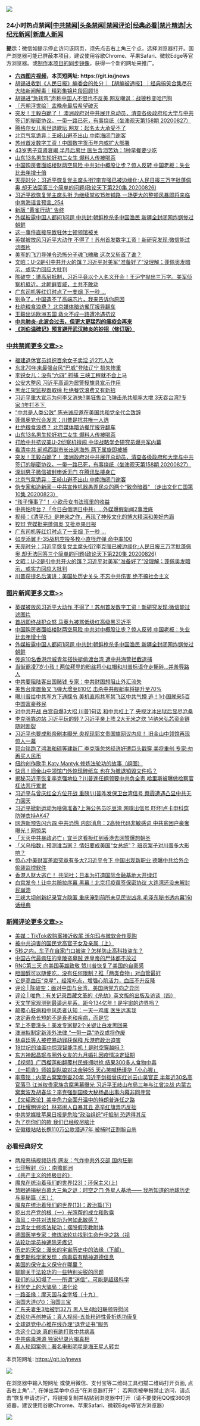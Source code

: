 ![](https://raw.githubusercontent.com/fqnews/bnews/master/64photo/fqnews-qr.jpg)

<div id="tt">
<h3>24小时热点禁闻|<a href="#%E4%B8%AD%E5%85%B1%E7%A6%81%E9%97%BB%E6%9B%B4%E5%A4%9A%E6%96%87%E7%AB%A0">中共禁闻</a>|<a href="#%E5%9B%BE%E7%89%87%E6%96%B0%E9%97%BB%E6%9B%B4%E5%A4%9A%E6%96%87%E7%AB%A0">头条禁闻</a>|<a href="#%E6%96%B0%E9%97%BB%E8%AF%84%E8%AE%BA%E6%9B%B4%E5%A4%9A%E6%96%87%E7%AB%A0">禁闻评论|<a href="#%E5%BF%85%E7%9C%8B%E7%BB%8F%E5%85%B8%E5%A5%BD%E6%96%87">经典必看|<a href="/video.md#%E7%A6%81%E7%89%87%E7%B2%BE%E9%80%89">禁片精选</a>|<a href="https://github.com/fqnews/djy/blob/master/gb/nf1351518.md#1">大纪元新闻</a>|<a href="https://github.com/fqnews/ntdtv/blob/master/gb/prog204.md#1">新唐人新闻</a></h3>
<div><b>提示：</b>微信如提示停止访问该网页，须先点击右上角三个点，选择浏览器打开。国产浏览器可能已屏蔽本项目，建议使用谷歌Chrome、苹果Safari、微软Edge等官方浏览器。或<a href="https://github.com/fqnews/bnews/blob/master/%E5%88%B6%E4%BD%9Cgit%E7%A6%81%E9%97%BB%E9%95%9C%E5%83%8F.md">制作本项目的同步镜像</a>，获得一个新的网址来推广。</div>
<ul>
<li><b><a href="http://d1.bdrive.tk/64.mp4" target="_blank">六四图片视频</a>，本页短网址: https://git.io/jnews</b></li>
<li><a href="/bannedvideo/20200827/1386411.md">胡锡进收到《人民日报》编委会的处分｜【胡编被通报】｜经典搞笑合集尽在大陆新闻解毒｜精彩集锦片段回顾18</a></li>
<li><a href="/cbnews/20200827/1386393.md">胡锡进“急转弯”声称中国人不恨也不反美 网友嘲讽：战狼秒变哈巴狗</a></li>
<li><a href="/ssgc/20200827/1386373.md">〖兲朝浮世绘〗孟晚舟最后希望破灭</a></li>
<li><a href="/cbnews/20200827/1386630.md">突发！王毅白跪了！ 澳洲政府对中共展开总动员，清查各级政府和大学与中共签订的秘密协议。一带一路已死，有事烧纸（坐澳观天第158期 20200827）</a></li>
<li><a href="/yule/20200827/1386445.md">腾格尔女儿离世退歌坛 网友：起名太大承受不了</a></li>
<li><a href="/cbnews/20200827/1386598.md">北京气氛诡异：王岐山避不出山 中南海闭门谢客</a></li>
<li><a href="/cnnews/20200827/1386653.md">苏州首发数字工资！中国数字货币年内或扩大部署</a></li>
<li><a href="/health/20200827/1386450.md">43岁男子双肾衰竭 半月后离世 医生含泪苦劝：1种早餐要少吃</a></li>
<li><a href="/cbnews/20200827/1386688.md">山东13名男生轮奸初二女生 爆料人传被喝茶</a></li>
<li><a href="/topimagenews/20200827/1386771.md">中国购房者面临楼财两空风险 中共对中概股让步？惊人反转 中国老板：失业比去年增十倍</a></li>
<li><a href="/cbnews/20200827/1386469.md">天亮时分：习近平恢复党主席头衔?李克强已被边缘化;人民日报三万字批蓬佩奥,却无法回答三个简单的问题(政论天下第220集 20200826)</a></li>
<li><a href="/comments/20200827/1386556.md">习近平欲恢复党主席头衔 为继续掌权15年铺路 一场更大的整顿风暴即将来临 中南海谣言预言_254</a></li>
<li><a href="/headline/20200827/1386689.md">新版 “黄雀行动” 告终</a></li>
<li><a href="/topimagenews/20200827/1386697.md">外媒披露中国人都问1问题 中共封:朝鲜枪杀多中国渔民 新疆全封闭网炸锅惨过朝鲜</a></li>
<li><a href="/comments/20200827/1386504.md">这一事件直接导致驻休士顿领馆被关</a></li>
<li><a href="/topimagenews/20200827/1386825.md">英媒被放风习近平大动作 不得了！苏州首发数字工资！新研究发现:微信能过滤图片</a></li>
<li><a href="/cnnews/20200827/1386586.md">美军的飞刀导弹令恐怖分子魂飞魄散 这次又斩首了谁？</a></li>
<li><a href="/cbnews/20200827/1386436.md">文昭：U-2是引中共开火的饵？习近平对美军“准备好了”没理解；蓬佩奥发暗示，或实力回应大批判</a></li>
<li><a href="/bannedvideo/20200827/1386374.md">陈破空：遭高层抵制，习近平竟以个人名义开会！王沪宁抛出三万字。美军侦察机抵近。北朝鲜耍威，土共不敢动</a></li>
<li><a href="/cbnews/20200827/1386530.md">广东司机等红灯时点了一支烟 下一秒 …</a></li>
<li><a href="/bannedvideo/20200827/1386595.md">别争了，中国造不了高端芯片，我来告诉你原因</a></li>
<li><a href="/cbnews/20200827/1386702.md">杜绝粮食浪费？ 北京媒体暗访餐厅报导翻车</a></li>
<li><a href="/headline/20200827/1386787.md">王毅出访欧洲五国 救火不成一路遭冷遇抗议</a></li>
<li><b><a href="/comments/20200211/1275071.md" target="_blank">中共肺炎-此波会过去，但更大更猛烈的瘟疫会再来</a></b></li>
<li><b><a href="/comments/20200207/1272816.md" target="_blank">《刘伯温碑记》预言避开武汉肺炎的妙招（修订版）</a></b></li>
</ul>
</div>

<div class="catlist">
<h3><a href="/cbnews/" target="_blank">中共禁闻</a><span><a href="/cbnews/" target="_blank" rel="nofollow">更多文章>></a></span></h3>
<ul>
<li><a href="/cbnews/20200828/1386947.md" target="_blank">福建退休官员组织百余女子卖淫 近2万人次</a></li>
<li><a href="/cbnews/20200828/1386926.md" target="_blank">东北70年来最强台风“巴威”登陆辽宁 损失惨重</a></li>
<li><a href="/cbnews/20200828/1386925.md" target="_blank">李锐女儿：没有“六四” 抓捕 三峡工程就不会上马</a></li>
<li><a href="/cbnews/20200828/1386912.md" target="_blank">公安大整风 习近平高调为民警授旗具宣示作用</a></li>
<li><a href="/cbnews/20200828/1386911.md" target="_blank">黑龙江架监视器取缔 杜绝餐饮浪费又有新招</a></li>
<li><a href="/cbnews/20200827/1386806.md" target="_blank">习近平重大宣示为何李又消失?美狂售台飞弹击杀共舰率大增 3天吞台湾?专家:1年打不下 </a></li>
<li><a href="/cbnews/20200827/1386775.md" target="_blank">“中共是人类公敌” 陈光诚应邀在美国共和党全代会致辞</a></li>
<li><a href="/cbnews/20200827/1386712.md" target="_blank">蓬佩奥党代会发言：川普是抗共唯一人选</a></li>
<li><a href="/cbnews/20200827/1386702.md" target="_blank">杜绝粮食浪费？ 北京媒体暗访餐厅报导翻车</a></li>
<li><a href="/cbnews/20200827/1386688.md" target="_blank">山东13名男生轮奸初二女生 爆料人传被喝茶</a></li>
<li><a href="/cbnews/20200827/1386669.md" target="_blank">打脸中共抗议美U-2侦察机擅闯 中华战略学会研究员爆共军内幕</a></li>
<li><a href="/cbnews/20200827/1386663.md" target="_blank">看清中共 前鸡西副市长出逃海外 两下属旋即被捕</a></li>
<li><a href="/cbnews/20200827/1386630.md" target="_blank">突发！王毅白跪了！ 澳洲政府对中共展开总动员，清查各级政府和大学与中共签订的秘密协议。一带一路已死，有事烧纸（坐澳观天第158期 20200827）</a></li>
<li><a href="/cbnews/20200827/1386620.md" target="_blank">深圳男子微信被封申诉无门 在腾讯坠楼身亡</a></li>
<li><a href="/cbnews/20200827/1386598.md" target="_blank">北京气氛诡异：王岐山避不出山 中南海闭门谢客</a></li>
<li><a href="/cbnews/20200827/1386599.md" target="_blank">伪专家和造新闻－中共宣传机器愚弄民众的两个“致命暗器“ （走出文化亡国第10集 20200823）</a></li>
<li><a href="/cbnews/20200827/1386596.md" target="_blank">“孩子懂事了”！ 小欧母女书法班里的收益</a></li>
<li><a href="/cbnews/20200827/1386587.md" target="_blank">中共怕垮台？「今日白俄明日中共」…外媒爆假新闻2事泄底</a></li>
<li><a href="/cbnews/20200827/1386098.md" target="_blank">视频：《清平乐》是神来之作，再现了神传文化的博大精深和美好内涵</a></li>
<li><a href="/cbnews/20200827/1386585.md" target="_blank">狡辩 党媒批完蓬佩奥 又批苹果日报</a></li>
<li><a href="/cbnews/20200827/1386530.md" target="_blank">广东司机等红灯时点了一支烟 下一秒 …</a></li>
<li><a href="/cbnews/20200827/1386472.md" target="_blank">如虎添翼 F-35战机空投多枚小直径炸弹 命中率100</a></li>
<li><a href="/cbnews/20200827/1386469.md" target="_blank">天亮时分：习近平恢复党主席头衔?李克强已被边缘化;人民日报三万字批蓬佩奥,却无法回答三个简单的问题(政论天下第220集 20200826)</a></li>
<li><a href="/cbnews/20200827/1386436.md" target="_blank">文昭：U-2是引中共开火的饵？习近平对美军“准备好了”没理解；蓬佩奥发暗示，或实力回应大批判</a></li>
<li><a href="/cbnews/20200827/1386394.md" target="_blank">川普获提名后演讲：美国处历史关头 不忘中共伤害 绝不搞社会主义</a></li>

</ul>
</div>
<div class="catlist">
<h3><a href="/topimagenews/" target="_blank">图片新闻</a><span><a href="/topimagenews/" target="_blank" rel="nofollow">更多文章>></a></span></h3>
<ul>
<li><a href="/topimagenews/20200827/1386825.md" target="_blank">英媒被放风习近平大动作 不得了！苏州首发数字工资！新研究发现:微信能过滤图片</a></li>
<li><a href="/topimagenews/20200827/1386824.md" target="_blank">首战即终战犯众怒 马英九被骂低级红高级黑习近平</a></li>
<li><a href="/topimagenews/20200827/1386771.md" target="_blank">中国购房者面临楼财两空风险 中共对中概股让步？惊人反转 中国老板：失业比去年增十倍</a></li>
<li><a href="/topimagenews/20200827/1386697.md" target="_blank">外媒披露中国人都问1问题 中共封:朝鲜枪杀多中国渔民 新疆全封闭网炸锅惨过朝鲜</a></li>
<li><a href="/topimagenews/20200827/1386650.md" target="_blank">传逾10名香港示威青年搭快艇偷渡台湾 遭中共海警拦截逮捕</a></li>
<li><a href="/topimagenews/20200827/1386649.md" target="_blank">当街霸凌7岁小孩！两位拜登的粉丝将小红帽和川普标语夺走撕碎…并羞辱路人</a></li>
<li><a href="/topimagenews/20200827/1386619.md" target="_blank">中共要阻陆客出国赌钱 专家：中共财困想阻止外汇流失</a></li>
<li><a href="/topimagenews/20200827/1386557.md" target="_blank">美售台岸置鱼叉飞弹大增至810亿 击杀中共舰艇率将提升至70%</a></li>
<li><a href="/topimagenews/20200827/1386288.md" target="_blank">曝川普给中共军方下通牒令 美机直闯共军禁飞区中共气懵 逃！1小国就来5百中国富豪移民</a></li>
<li><a href="/topimagenews/20200826/1386183.md" target="_blank">对中共开战 白宫自爆3大招 川普1句话 和中共杠上了 央视沈冰出狱后显尽沧桑</a></li>
<li><a href="/topimagenews/20200826/1386158.md" target="_blank">李克强靠边站 习近平玩的转？习近平亲上阵 2大无米之炊 14纳米弘芯资金链随时断裂</a></li>
<li><a href="/topimagenews/20200825/1385728.md" target="_blank">习近平也要成影帝剧本曝光 央视现郭文贵国旗网议内应！ 旧金山中领馆再现惊人一幕</a></li>
<li><a href="/topimagenews/20200825/1385626.md" target="_blank">郭台铭跑了鸿海和硕等建新厂 李克强忽悠经济好遭巨头戳穿 美将重创 专家:勿再买人民币</a></li>
<li><a href="/comments/20200825/1385430.md" target="_blank">纽约创作歌手 Katy Mantyk 修炼法轮功的故事（组图）</a></li>
<li><a href="/topimagenews/20200825/1385377.md" target="_blank">快讯！旧金山中领馆门外惊现碎纸车 也在为撤退销毁文件吗？</a></li>
<li><a href="/topimagenews/20200824/1385240.md" target="_blank">揭秘习近平恢复李克强地位？川普连任纲领要中共负全责 哈里斯被曝做检察官枉法恶行累累</a></li>
<li><a href="/topimagenews/20200824/1385155.md" target="_blank">习近平与曾庆红全方位开战 重磅!川普昨发保卫台湾信号 蔡霞遭遇凸显中共无力回天</a></li>
<li><a href="/topimagenews/20200824/1385133.md" target="_blank">习近平掀新运动为啥做准备?上海公务员吃豆渣 网嗅出信号 吓坏!卢卡申科穿防弹衣持AK47</a></li>
<li><a href="/topimagenews/20200823/1384619.md" target="_blank">网游新预告闪六四 中共恐慌 内部消息：2高频代码非敏感词 中共贫困户豪奢曝光！网惊呆</a></li>
<li><a href="/topimagenews/20200823/1384618.md" target="_blank">「天灭中共暴政必亡」宜兰这看板红到香港去网赞爆想朝圣</a></li>
<li><a href="/topimagenews/20200823/1384594.md" target="_blank">「义乌指数」预测谁当家？ 情妇要成美国“女总统”？ 班农案子对川普多大影响？</a></li>
<li><a href="/topimagenews/20200823/1384509.md" target="_blank">惊心:中美财富差距究竟有多大?习近平令下 中国出现新职业 德曝中共给外企偷装监控软件</a></li>
<li><a href="/topimagenews/20200823/1384412.md" target="_blank">香港人财大逃亡！ 共同社：日本为打造国际金融基地大开绿灯</a></li>
<li><a href="/topimagenews/20200823/1384229.md" target="_blank">白宫发令！让中共赔拉序幕 黑幕！北京打疫苗签保密协议 大连湾还没未解封 民崩溃</a></li>
<li><a href="/topimagenews/20200822/1384216.md" target="_blank">三峡大坝创新纪录官方隐匿 重庆淹到前所未见民说凶兆 毛泽东秘书透内幕1句话经典</a></li>

</ul>
</div>
<div class="catlist">
<h3><a href="/comments/" target="_blank">新闻评论</a><span><a href="/comments/" target="_blank" rel="nofollow">更多文章>></a></span></h3>
<ul>
<li><a href="/comments/20200828/1386942.md" target="_blank">美媒：TikTok收购案接近收尾 沃尔玛与微软合作竞购</a></li>
<li><a href="/comments/20200828/1386941.md" target="_blank">被中共迫害的国民党高官子女及亲属（上）</a></li>
<li><a href="/comments/20200828/1386929.md" target="_blank">5秒之内，车子在自家门口被盗？怎样防止高科技盗车？</a></li>
<li><a href="/comments/20200828/1386924.md" target="_blank">中国古代最疯狂的皇陵盗墓贼 连皇帝的尸体都不放过</a></li>
<li><a href="/comments/20200828/1386891.md" target="_blank">RNC第三天 向美国英雄致敬 赞川普恢复了美国的自豪感</a></li>
<li><a href="/comments/20200828/1386890.md" target="_blank">胆固醇可以随便吃，没有任何限制？推「两类食物」对血管最好</a></li>
<li><a href="/comments/20200828/1386889.md" target="_blank">它是高血压“克星”，经常吃点，增强心肌活力，血压不升反降</a></li>
<li><a href="/comments/20200828/1386882.md" target="_blank">评论 | 陈破空：面对中国与台湾，美国两党方向之异同</a></li>
<li><a href="/comments/20200828/1386881.md" target="_blank">评论 | 唯色：有关记录西藏文革的《杀劫》英文版的出版及访谈（四）</a></li>
<li><a href="/comments/20200828/1386876.md" target="_blank">天文学家观测到最遥远星系，距今134亿年！是宇宙的边界吗？</a></li>
<li><a href="/comments/20200828/1386875.md" target="_blank">颠覆心脏病和中风患者认知：一天一鸡蛋 医生远离我</a></li>
<li><a href="/comments/20200828/1386874.md" target="_blank">决定寿命长短的不是衰老和疾病，而是它</a></li>
<li><a href="/comments/20200828/1386873.md" target="_blank">早上不要洗头！美发专家提2个关键让白发黑回来</a></li>
<li><a href="/comments/20200827/1386858.md" target="_blank">澳洲拟制定新涉外法律 “一带一路”协议或将作废</a></li>
<li><a href="/comments/20200827/1386833.md" target="_blank">林卓廷等人被控暴动罪获保释 斥港府政治迫害</a></li>
<li><a href="/comments/20200827/1386832.md" target="_blank">19世纪的油画中惊现智能手机！是时空穿越吗？</a></li>
<li><a href="/comments/20200827/1386789.md" target="_blank">东方神起昌珉与圈外女友的九月婚礼因疫情决定延期</a></li>
<li><a href="/comments/20200827/1386774.md" target="_blank">【视频】广西榴莲船翻覆村民蜂拥哄抢 结果300多人食物中毒</a></li>
<li><a href="/comments/20200827/1386773.md" target="_blank">《一把青》师娘副队娘对决金钟55 天心笑喊杨谨华「小心喔」</a></li>
<li><a href="/comments/20200827/1386769.md" target="_blank">李燕铭：内蒙古窝案倒查20年 习近平剑指曾庆红刘云山吴官正 半年近30名高官落马 江派权贵家族贪腐黑幕曝光 习近平王岐山布局三年与江曾决战 内蒙古窝案波及胡春华？李克强副国级大秘杨晶出事内幕非同寻常</a></li>
<li><a href="/comments/20200827/1386761.md" target="_blank">【文韬政论】美中角力全面升温中的特朗普连任之路</a></li>
<li><a href="/comments/20200827/1386725.md" target="_blank">【杜耀明评论】林郑闹人自暴其丑 高举红旗弄巧反拙</a></li>
<li><a href="/comments/20200827/1386708.md" target="_blank">中共党媒批苹果日报是危险“政治组织”吁抵制 恐适得其反</a></li>
<li><a href="/comments/20200827/1386703.md" target="_blank">为了罚你们的款 我们已经绞尽脑汁</a></li>
<li><a href="/comments/20200827/1386694.md" target="_blank">安徽粮站站长携110万公款潜逃7年 被捕时正割腕自杀</a></li>

</ul>
</div>

<div class="catlist">
<h3>必看经典好文</h3>
<ul>
<li><a href="/cbnews/20200703/1355059.md" target="_blank">两段恶搞视频热传 网友：气炸中共外交部 国内狂删</a></li>
<li><a href="/comments/20200817/1381339.md" target="_blank">七印解封（5）：南赡部洲</a></li>
<li><a href="/bookwiki/20171120/858084.md" target="_blank">《共产主义的终极目的》</a></li>
<li><a href="/ssgc/20180904/993719.md" target="_blank">魔鬼在统治着我们的世界(23)：环保主义(上)</a></li>
<li><a href="/cbnews/20170907/819423.md" target="_blank">慧眼通揭秘百慕大三角之谜：时空之门 外星人基地—— 我所知道的地球历史与奥秘篇（五）：</a></li>
<li><a href="/topimagenews/20180602/951960.md" target="_blank">魔鬼在统治着我们的世界(13)：政治篇(下)</a></li>
<li><a href="/comments/20200629/1352460.md" target="_blank">挖出共产党的根（一）光照帮的成立和败露</a></li>
<li><a href="/comments/20191218/1228234.md" target="_blank">海风：中共对法轮功为何如此敏感？</a></li>
<li><a href="/cbnews/20200610/1342772.md" target="_blank">台湾女士修炼法轮功：摆脱假宗教附体</a></li>
<li><a href="/comments/20200607/783186.md" target="_blank">德国医学专家：修炼法轮功找到生命升华之路（视</a></li>
<li><a href="/health/20170626/780263.md" target="_blank">法轮功学员神通除牙疼记</a></li>
<li><a href="/tculture/20121025/73066.md" target="_blank">历史的天空：漫长的宇宙历史中的法缘（下部）</a></li>
<li><a href="/cbnews/20200823/1384378.md" target="_blank">俄罗斯科学家发现：病毒载有精神道德信息</a></li>
<li><a href="/lifebaike/20200520/1331379.md" target="_blank">美国的保守主义保守在哪里？</a></li>
<li><a href="/comments/20190417/1114875.md" target="_blank">聊聊关于法轮功的一些特别尖锐的问题</a></li>
<li><a href="/sohnews/20161029/607205.md" target="_blank">我们的认知塌了——所谓“迷信”，可能是超级科学</a></li>
<li><a href="/comments/20200605/783246.md" target="_blank">科学史上的大骗局：进化论</a></li>
<li><a href="/topimagenews/20180327/919935.md" target="_blank">一路圣缘：摩天国与金字塔（十九）</a></li>
<li><a href="/cbnews/20180312/913459.md" target="_blank">治国大道(六)：治国三宝</a></li>
<li><a href="/cbnews/20200611/1343037.md" target="_blank">广东夫妻生3胎被罚32万 黑人生4胎妇联领导慰问</a></li>
<li><a href="/comments/20190516/1128964.md" target="_blank">法轮功再创神话：真人视频-五处粉碎性骨折炼功康复</a></li>
<li><a href="/cbnews/20200819/1382346.md" target="_blank">全球退党中心推在线办理“退党证书”服务</a></li>
<li><a href="/comments/20200707/1357090.md" target="_blank">念这个口诀 真的有助打败中共病毒</a></li>
<li><a href="/ccpdope/20200412/1311165.md" target="_blank">中共病毒溯源 独家纪录片揭真相</a></li>
<li><a href="/comments/20200523/1332915.md" target="_blank">真人轮回案例：著名电影明星是海王星人转世</a></li>

</ul>
</div>

本页短网址: https://git.io/jnews

![](https://raw.githubusercontent.com/fqnews/bnews/master/64photo/fqnews-qr.jpg)

在浏览器中输入短网址 或使用微信、支付宝等二维码工具扫描二维码打开页面, 点击右上角"...", 在弹出菜单中点击“在浏览器打开”； 若网页被举报禁止访问，请点击“恢复申请访问”，将链接复制并粘贴到浏览器中打开（请不要使用QQ或360浏览器，建议使用谷歌Chrome、苹果Safari、微软Edge等官方浏览器）

![](https://raw.githubusercontent.com/fqnews/bnews/master/64photo/wx.jpg)